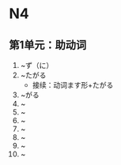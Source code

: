# N4

## 第1单元：助动词

1. ~ず（に）
2. ~たがる
   - 接续：动词ます形+たがる
3. ~がる
4. ~
5. ~
6. ~
7. ~
8. ~
9. ~
10. ~







